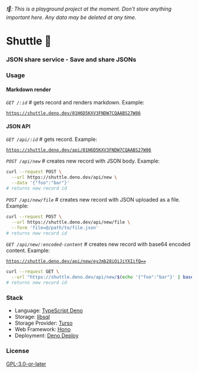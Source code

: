 _❗🚧: This is a playground project at the moment. Don't store anything important here. Any data may be deleted at any time._

# Shuttle 🚀

### JSON share service - Save and share JSONs

### Usage

#### **Markdown render**

_`GET /:id`_ # gets record and renders markdown. Example:

[`https://shuttle.deno.dev/01H6D5KXV3FNDW7CQAABS27W86`](https://shuttle.deno.dev/01H6D5KXV3FNDW7CQAABS27W86)

#### **JSON API**

_`GET /api/:id`_ # gets record. Example:

[`https://shuttle.deno.dev/api/01H6D5KXV3FNDW7CQAABS27W86`](https://shuttle.deno.dev/api/01H6D5KXV3FNDW7CQAABS27W86)

_`POST /api/new`_ # creates new record with JSON body. Example:

```sh
curl --request POST \
  --url https://shuttle.deno.dev/api/new \
  --data '{"foo":"bar"}'
# returns new record id
```

_`POST /api/new/file`_ # creates new record with JSON uploaded as a file. Example:

```sh
curl --request POST \
  --url https://shuttle.deno.dev/api/new/file \
  --form 'file=@/path/to/file.json'
# returns new record id
```

_`GET /api/new/:encoded-content`_ # creates new record with base64 encoded content. Example:

[`https://shuttle.deno.dev/api/new/eyJmb28iOiJiYXIifQ==`](https://shuttle.deno.dev/api/new/eyJmb28iOiJiYXIifQ==)

```sh
curl --request GET \
  --url "https://shuttle.deno.dev/api/new/$(echo '{"foo":"bar"}' | base64)"
# returns new record id
```

### Stack

- Language: [TypeScript Deno](https://deno.land)
- Storage: [libsql](https://libsql.org)
- Storage Provider: [Turso](https://turso.tech)
- Web Framework: [Hono](https://hono.dev)
- Deployment: [Deno Deploy](https://deno.com)

### License

[GPL-3.0-or-later](https://www.gnu.org/licenses/gpl-3.0.en.html)
